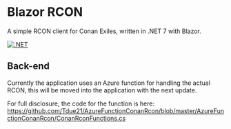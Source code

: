 # Blazor RCON

A simple RCON client for Conan Exiles, written in .NET 7 with Blazor.

[![.NET](https://github.com/Tdue21/BlazorRcon/actions/workflows/build_on_commit.yml/badge.svg)](https://github.com/Tdue21/BlazorRcon/actions/workflows/build_on_commit.yml)

## Back-end
Currently the application uses an Azure function for handling the actual RCON, this will be moved into the application with the next update. 

For full disclosure, the code for the function is here: 
https://github.com/Tdue21/AzureFunctionConanRcon/blob/master/AzureFunctionConanRcon/ConanRconFunctions.cs

